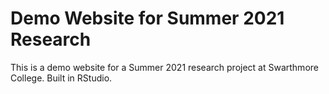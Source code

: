 # Demo Website for Summer 2021 Research
This is a demo website for a Summer 2021 research project at Swarthmore College. Built in RStudio.
